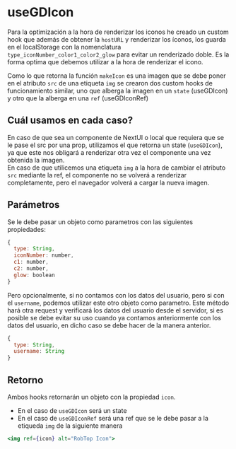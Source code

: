 # useGDIcon

Para la optimización a la hora de renderizar los iconos he creado un custom hook que además de obtener la `hostURL` y renderizar los íconos, los guarda en el localStorage con la nomenclatura `type_iconNumber_color1_color2_glow` para evitar un renderizado doble. Es la forma optima que debemos utilizar a la hora de renderizar el icono.

Como lo que retorna la función `makeIcon` es una imagen que se debe poner en el atributo `src` de una etiqueta `img` se crearon dos custom hooks de funcionamiento similar, uno que alberga la imagen en un `state` (useGDIcon) y otro que la alberga en una `ref` (useGDIconRef)

## Cuál usamos en cada caso?

En caso de que sea un componente de NextUI o local que requiera que se le pase el src por una prop, utilizamos el que retorna un state (`useGDIcon`), ya que este nos obligará a renderizar otra vez el componente una vez obtenida la imagen.  
En caso de que utilicemos una etiqueta `img` a la hora de cambiar el atributo `src` mediante la ref, el componente no se volverá a renderizar completamente, pero el navegador volverá a cargar la nueva imagen.

## Parámetros

Se le debe pasar un objeto como parametros con las siguientes propiedades:

```js
{
  type: String,
  iconNumber: number,
  c1: number,
  c2: number,
  glow: boolean
}
```

Pero opcionalmente, si no contamos con los datos del usuario, pero si con el `username`, podemos utilizar este otro objeto como parametro. Este método hará otra request y verificará los datos del usuario desde el servidor, si es posible se debe evitar su uso cuando ya contamos anteriormente con los datos del usuario, en dicho caso se debe hacer de la manera anterior.

```js
{
  type: String,
  username: String
}
```

## Retorno

Ambos hooks retornarán un objeto con la propiedad `icon`.
* En el caso de `useGDIcon` será un state
* En el caso de `useGDIconRef` será una ref que se le debe pasar a la etiqueda `img` de la siguiente manera
```jsx
<img ref={icon} alt="RobTop Icon">
```